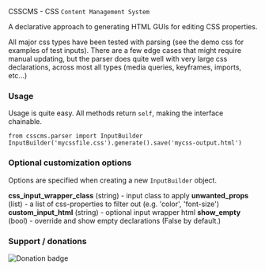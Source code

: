 CSSCMS - CSS `Content Management System`

A declarative approach to generating HTML GUIs for editing CSS properties.

All major css types have been tested with parsing (see the demo css for examples of test inputs). There are a few edge cases that might require manual updating, but the parser does quite well with very large css declarations, across most all types (media queries, keyframes, imports, etc...)

### Usage

Usage is quite easy. All methods return ```self```, making the interface chainable.

```
from csscms.parser import InputBuilder
InputBuilder('mycssfile.css').generate().save('mycss-output.html')
```

### Optional customization options

Options are specified when creating a new ```InputBuilder``` object.

**css_input_wrapper_class** (string) - input class to apply
**unwanted_props** (list) - a list of css-properties to filter out (e.g. 'color', 'font-size')
**custom_input_html** (string) - optional input wrapper html
**show_empty** (bool) - override and show empty declarations (False by default.)

### Support / donations
![Donation badge](https://img.shields.io/gratipay/christabor.svg)
